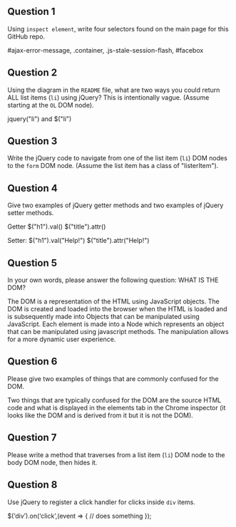## Question 1

Using `inspect element`, write four selectors found on the main page for this
GitHub repo.

#ajax-error-message, .container, .js-stale-session-flash, #facebox

## Question 2

Using the diagram in the `README` file, what are two ways you could return ALL
list items (`li`) using jQuery? This is intentionally vague. (Assume starting
at the `OL` DOM node).

jquery("li") and $("li")

## Question 3

Write the jQuery code to navigate from one of the list item (`li`) DOM nodes to
the `form` DOM node. (Assume the list item has a class of "listerItem").



## Question 4

Give two examples of jQuery getter methods and two examples of jQuery setter
methods.

Getter
$("h1").val()
$("title").attr()

Setter:
$("h1").val("Help!")
$("title").attr("Help!")

## Question 5

In your own words, please answer the following question: WHAT IS THE DOM?

The DOM is a representation of the HTML using JavaScript objects. The DOM is created and loaded into the browser when the HTML is loaded and is subsequently made into Objects that can be manipulated using JavaScript. Each element is made into a Node which represents an object that can be manipulated using javascript methods. The manipulation allows for a more dynamic user experience.

## Question 6

Please give two examples of things that are commonly confused for the DOM.

Two things that are typically confused for the DOM are the source HTML code and what is displayed in the elements tab in the Chrome inspector (it looks like the DOM and is derived from it but it is not the DOM).

## Question 7

Please write a method that traverses from a list item (`li`) DOM node to the
body DOM node, then hides it.



## Question 8

Use jQuery to register a click handler for clicks inside `div` items.

$(‘div’).on(‘click’,(event => {
        // does something
});
